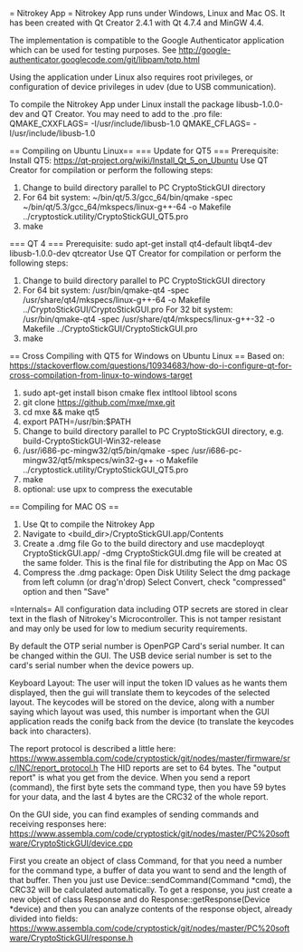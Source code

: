 = Nitrokey App =
Nitrokey App runs under Windows, Linux and Mac OS. It has been created with Qt Creator 2.4.1 with Qt 4.7.4 and MinGW 4.4.

The implementation is compatible to the Google Authenticator application which can be used for testing purposes. See http://google-authenticator.googlecode.com/git/libpam/totp.html

Using the application under Linux also requires root privileges, or configuration of device privileges in udev (due to USB communication).

To compile the Nitrokey App under Linux install the package libusb-1.0.0-dev and QT Creator. You may need to add to the .pro file:
QMAKE_CXXFLAGS= -I/usr/include/libusb-1.0
QMAKE_CFLAGS= -I/usr/include/libusb-1.0

== Compiling on Ubuntu Linux==
=== Update for QT5 ===
Prerequisite: Install QT5: https://qt-project.org/wiki/Install_Qt_5_on_Ubuntu
Use QT Creator for compilation or perform the following steps:
1) Change to build directory parallel to PC CryptoStickGUI directory
2) For 64 bit system: ~/bin/qt/5.3/gcc_64/bin/qmake -spec  ~/bin/qt/5.3/gcc_64/mkspecs/linux-g++-64 -o Makefile ../cryptostick.utility/CryptoStickGUI_QT5.pro
3) make

=== QT 4 ===
Prerequisite: sudo apt-get install qt4-default libqt4-dev libusb-1.0.0-dev qtcreator
Use QT Creator for compilation or perform the following steps:
1) Change to build directory parallel to PC CryptoStickGUI directory
2) For 64 bit system: /usr/bin/qmake-qt4 -spec /usr/share/qt4/mkspecs/linux-g++-64 -o Makefile ../CryptoStickGUI/CryptoStickGUI.pro
For 32 bit system: /usr/bin/qmake-qt4 -spec /usr/share/qt4/mkspecs/linux-g++-32 -o Makefile ../CryptoStickGUI/CryptoStickGUI.pro
3) make

== Cross Compiling with QT5 for Windows on Ubuntu Linux ==
Based on: https://stackoverflow.com/questions/10934683/how-do-i-configure-qt-for-cross-compilation-from-linux-to-windows-target
1) sudo apt-get install bison cmake flex intltool libtool scons
2) git clone https://github.com/mxe/mxe.git
3) cd mxe && make qt5
4) export PATH=<mxe root>/usr/bin:$PATH
5) Change to build directory parallel to PC CryptoStickGUI directory, e.g. build-CryptoStickGUI-Win32-release
6) <mxe root>/usr/i686-pc-mingw32/qt5/bin/qmake -spec <mxe root>/usr/i686-pc-mingw32/qt5/mkspecs/win32-g++ -o Makefile ../cryptostick.utility/CryptoStickGUI_QT5.pro
7) make
8) optional: use upx to compress the executable


== Compiling for MAC OS ==
1) Use Qt to compile the Nitrokey App
2) Navigate to <build_dir>/CryptoStickGUI.app/Contents
3) Create a .dmg file
   Go to the build directory and use
     macdeployqt CryptoStickGUI.app/ -dmg
   CryptoStickGUI.dmg file will be created at the same folder. This is the final file for distributing the App on Mac OS
4) Compress the .dmg package:
   Open Disk Utility
   Select the dmg package from left column (or drag'n'drop)
   Select Convert, check "compressed" option and then "Save"

=Internals=
All configuration data including OTP secrets are stored in clear text in the flash of Nitrokey's Microcontroller. This is not tamper resistant and may only be used for low to medium security requirements.

By default the OTP serial number is OpenPGP Card's serial number. It can be changed within the GUI. The USB device serial number is set to the card's serial number when the device powers up.

Keyboard Layout: The user will input the token ID values as he wants them displayed, then the gui will translate them to keycodes of the selected layout. The keycodes will be stored on the device, along with a number saying which layout was used, this number is important when the GUI application reads the conifg back from the device (to translate the keycodes back into characters).

The report protocol is described a little here:
https://www.assembla.com/code/cryptostick/git/nodes/master/firmware/src/INC/report_protocol.h
The HID reports are set to 64 bytes. The "output report" is what you get from the device. When you send a report (command), the first byte sets the command type, then you have 59 bytes for your data, and the last 4 bytes are the CRC32 of the whole report.

On the GUI side, you can find examples of sending commands and receiving responses here:
https://www.assembla.com/code/cryptostick/git/nodes/master/PC%20software/CryptoStickGUI/device.cpp

First you create an object of class Command, for that you need a number for the command type, a buffer of data you want to send and the length of that buffer. Then you just use Device::sendCommand(Command *cmd), the CRC32 will be calculated automatically.
To get a response, you just create a new object of class Response and do Response::getResponse(Device *device) and then you can analyze contents of the response object, already divided into fields:
https://www.assembla.com/code/cryptostick/git/nodes/master/PC%20software/CryptoStickGUI/response.h


